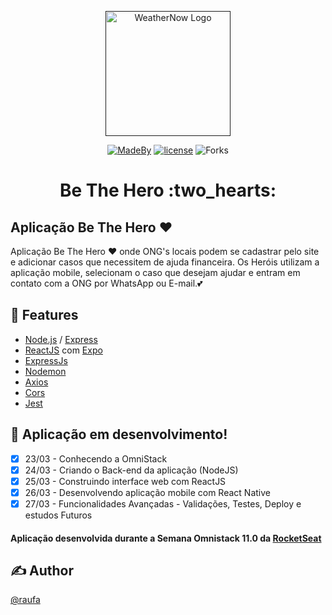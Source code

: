 <p align="center">
  <a href="" rel="noopener">
 <img width=200px src="https://i.imgur.com/Qteyn9E.png" alt="WeatherNow Logo"></a>

 <div align="center">
 
 [![MadeBy](https://img.shields.io/badge/institution-Rocketseat-purple)](https://github.com/rocketseat)
[![license](https://img.shields.io/badge/student-raufa-red)](https://github.com/alvesrafa)
![Forks](https://img.shields.io/github/forks/alvesrafa/be-the-hero.svg)
 </div>
</p>

<h1 align="center">Be The Hero :two_hearts: </h1>

## <strong>Aplicação Be The Hero</strong> :heart:
Aplicação Be The Hero ❤️ onde ONG's locais podem se cadastrar pelo site e adicionar casos que necessitem de ajuda financeira. Os Heróis utilizam a aplicação mobile, selecionam o caso que desejam ajudar e entram em contato com a ONG por WhatsApp ou E-mail.:two_hearts:

## :wrench: <strong>Features</strong> 
- [Node.js](https://nodejs.org/en/) / [Express](https://expressjs.com/pt-br/)
- [ReactJS]() com [Expo](https://expo.io/)
- [ExpressJs](https://expressjs.com/pt-br/)
- [Nodemon](https://www.npmjs.com/package/nodemon)
- [Axios](https://www.npmjs.com/package/axios)
- [Cors](https://www.npmjs.com/package/cors)
- [Jest](https://www.npmjs.com/package/jest)

## :hammer: <strong>Aplicação em desenvolvimento!</strong> 
* [x] 23/03 - Conhecendo a OmniStack
* [x] 24/03 - Criando o Back-end da aplicação (NodeJS)
* [x] 25/03 - Construindo interface web com ReactJS
* [x] 26/03 - Desenvolvendo aplicação mobile com React Native
* [x] 27/03 - Funcionalidades Avançadas - Validações, Testes, Deploy e estudos Futuros

#### Aplicação desenvolvida durante a Semana Omnistack 11.0 da [RocketSeat](https://github.com/Rocketseat)

## ✍️ Author
  [@raufa](https://github.com/alvesrafa)
